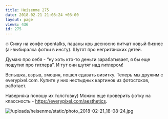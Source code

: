 ```yaml
---
title: Heisenme 275
date: 2018-02-21 21:08:24 +03:00
layout: page
views: 436
id: 275
---
```


🔥 Сижу на конфе opentalks, пацаны крышесносно питчат новый бизнес (ai-выбиралка фотки в инсту). Шутят про негритянских детей.

Думаю про себя - “ну хоть кто-то деньги зарабатывает, я бы еще пошутил про гитлера”. И тут они шутят над гитлером! 

Вспышка, взрыв, эмоция, пошел сдавать визитку. Теперь мы дружим с everypixel.com. Купите у них нестыдных картинок из фотостоков, работает. 

Наверняка поношу их толстовку) Можно еще проверить фотку на классность - https://everypixel.com/aesthetics.



![/uploads/heisenme/static/photo_2018-02-21_18-08-24.jpg](/uploads/heisenme/static/photo_2018-02-21_18-08-24.jpg)
